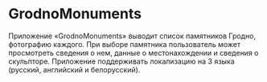 # GrodnoMonuments
Приложение «GrodnoMonuments» выводит список памятников Гродно, фотографию каждого. При выборе памятника пользователь может просмотреть сведения о нем, данные о местонахождении и сведения о скульпторе. Приложение поддерживать локализацию на 3 языка (русский, английский и белорусский). 
